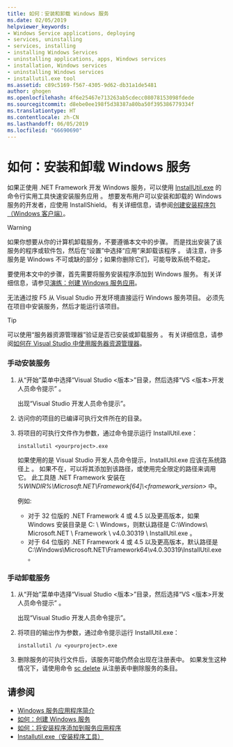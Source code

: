 ```yaml
---
title: 如何：安装和卸载 Windows 服务
ms.date: 02/05/2019
helpviewer_keywords:
- Windows Service applications, deploying
- services, uninstalling
- services, installing
- installing Windows Services
- uninstalling applications, apps, Windows services
- installation, Windows services
- uninstalling Windows services
- installutil.exe tool
ms.assetid: c89c5169-f567-4305-9d62-db31a1de5481
author: ghogen
ms.openlocfilehash: 4f6e25467e713263ab5cdecc08078153098fdede
ms.sourcegitcommit: d8ebe0ee198f5d38387a80ba50f395386779334f
ms.translationtype: HT
ms.contentlocale: zh-CN
ms.lasthandoff: 06/05/2019
ms.locfileid: "66690690"
---
```

# <a name="how-to-install-and-uninstall-windows-services"></a>如何：安装和卸载 Windows 服务

如果正使用 .NET Framework 开发 Windows 服务，可以使用 [InstallUtil.exe](../tools/installutil-exe-installer-tool.md) 的命令行实用工具快速安装服务应用  。 想要发布用户可以安装和卸载的 Windows 服务的开发者，应使用 InstallShield。 有关详细信息，请参阅[创建安装程序包（Windows 客户端）](https://docs.microsoft.com/visualstudio/deployment/deploying-applications-services-and-components#create-an-installer-package-windows-client)。

> [!WARNING]
> 如果你想要从你的计算机卸载服务，不要遵循本文中的步骤。 而是找出安装了该服务的程序或软件包，然后在“设置”中选择“应用”来卸载该程序  。 请注意，许多服务是 Windows 不可或缺的部分；如果你删除它们，可能导致系统不稳定。

要使用本文中的步骤，首先需要将服务安装程序添加到 Windows 服务。 有关详细信息，请参见[演练：创建 Windows 服务应用](../windows-services/walkthrough-creating-a-windows-service-application-in-the-component-designer.md)。

无法通过按 F5 从 Visual Studio 开发环境直接运行 Windows 服务项目。 必须先在项目中安装服务，然后才能运行该项目。

> [!TIP]
> 可以使用“服务器资源管理器”验证是否已安装或卸载服务  。 有关详细信息，请参阅[如何在 Visual Studio 中使用服务器资源管理器](https://support.microsoft.com/help/316649/how-to-use-the-server-explorer-in-visual-studio-net-and-visual-studio)。

### <a name="install-your-service-manually"></a>手动安装服务

1. 从“开始”菜单中选择“Visual Studio \<版本>”目录，然后选择“VS \<版本>开发人员命令提示”      。

     出现“Visual Studio 开发人员命令提示”。

2. 访问你的项目的已编译可执行文件所在的目录。

3. 将项目的可执行文件作为参数，通过命令提示运行 InstallUtil.exe： 

    ```console
    installutil <yourproject>.exe
    ```

     如果使用的是 Visual Studio 开发人员命令提示，InstallUtil.exe 应该在系统路径上  。 如果不在，可以将其添加到该路径，或使用完全限定的路径来调用它。 此工具随 .NET Framework 安装在 *%WINDIR%\Microsoft.NET\Framework[64]\\<framework_version\>* 中。

     例如:
     - 对于 32 位版的 .NET Framework 4 或 4.5 以及更高版本，如果 Windows 安装目录是 C: \ Windows，则默认路径是 C:\Windows\ Microsoft.NET \ Framework \ v4.0.30319 \ InstallUtil.exe   。
     - 对于 64 位版的 .NET Framework 4 或 4.5 以及更高版本，默认路径是 C:\Windows\Microsoft.NET\Framework64\v4.0.30319\InstallUtil.exe  。

### <a name="uninstall-your-service-manually"></a>手动卸载服务

1. 从“开始”菜单中选择“Visual Studio \<版本>”目录，然后选择“VS \<版本>开发人员命令提示”      。

     出现“Visual Studio 开发人员命令提示”。

2. 将项目的输出作为参数，通过命令提示运行 InstallUtil.exe： 

    ```console
    installutil /u <yourproject>.exe
    ```

3. 删除服务的可执行文件后，该服务可能仍然会出现在注册表中。 如果发生这种情况下，请使用命令 [sc delete](/windows-server/administration/windows-commands/sc-delete) 从注册表中删除服务的条目。

## <a name="see-also"></a>请参阅

- [Windows 服务应用程序简介](../windows-services/introduction-to-windows-service-applications.md)
- [如何：创建 Windows 服务](../windows-services/how-to-create-windows-services.md)
- [如何：将安装程序添加到服务应用程序](../windows-services/how-to-add-installers-to-your-service-application.md)
- [Installutil.exe（安装程序工具）](../tools/installutil-exe-installer-tool.md)
